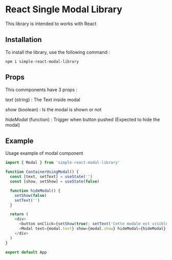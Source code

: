 # React Single Modal Library

This library is intended to works with React

## Installation

To install the library, use the following command :

```
npm i simple-react-modal-library
```

## Props

This commponents have 3 props :

_text_ (string) : The Text inside modal

_show_ (boolean) : Is the modal is shown or not

_hideModal_ (function) : Trigger when button pushed (Expected to hide the modal)

## Example

Usage example of modal component

```js
import { Modal } from 'simple-react-modal-library'

function ContainerUsingModal() {
  const [text, setText] = useState('')
  const [show, setShow] = useState(false)

  function hideModal() {
    setShow(false)
    setText('')
  }

  return (
    <div>
      <button onClick={setShow(true); setText('Cette modale est visible')}>Show the modal</button>
      <Modal text={modal.text} show={modal.show} hideModal={hideModal} />
    </div>
  )
}

export default App
```
